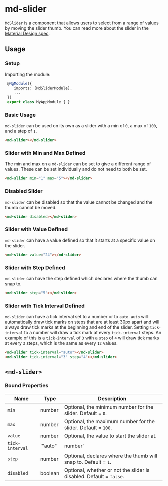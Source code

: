 # md-slider

`MdSlider` is a component that allows users to select from a range of values by moving the slider
thumb.
You can read more about the slider in the
[Material Design spec](https://material.google.com/components/sliders.html).

## Usage

### Setup

Importing the module:
```ts
 @NgModule({
    imports: [MdSliderModule],
    ...
 })
 export class MyAppModule { }
```

### Basic Usage

`md-slider` can be used on its own as a slider with a min of `0`, a max of `100`, and a step of `1`.

```html
<md-slider></md-slider>
```

### Slider with Min and Max Defined

The min and max on a `md-slider` can be set to give a different range of values.
These can be set individually and do not need to both be set.

```html
<md-slider min="1" max="5"></md-slider>
```

### Disabled Slider

`md-slider` can be disabled so that the value cannot be changed and the thumb cannot be moved.

```html
<md-slider disabled></md-slider>
```

### Slider with Value Defined

`md-slider` can have a value defined so that it starts at a specific value on the slider.

```html
<md-slider value="24"></md-slider>
```

### Slider with Step Defined

`md-slider` can have the step defined which declares where the thumb can snap to.

```html
<md-slider step="5"></md-slider>
```

### Slider with Tick Interval Defined

`md-slider` can have a tick interval set to a number or to `auto`.
`auto` will automatically draw tick marks on steps that are at least 30px apart and will always draw
tick marks at the beginning and end of the slider.
Setting `tick-interval` to a number will draw a tick mark at every `tick-interval` steps. An example
of this is a `tick-interval` of `3` with a `step` of `4` will draw tick marks at every `3` steps,
which is the same as every `12` values.

```html
<md-slider tick-interval="auto"></md-slider>
<md-slider tick-interval="3" step="4"></md-slider>
```

## `<md-slider>`

### Bound Properties

| Name | Type | Description |
| --- | --- | --- |
| `min` | number | Optional, the minimum number for the slider. Default = `0`. |
| `max` | number | Optional, the maximum number for the slider. Default = `100`. |
| `value` | number | Optional, the value to start the slider at. |
| `tick-interval` | `"auto" | number` | Optional, how many steps between tick marks. |
| `step` | number | Optional, declares where the thumb will snap to. Default = `1`. |
| `disabled` | boolean | Optional, whether or not the slider is disabled. Default = `false`. |
